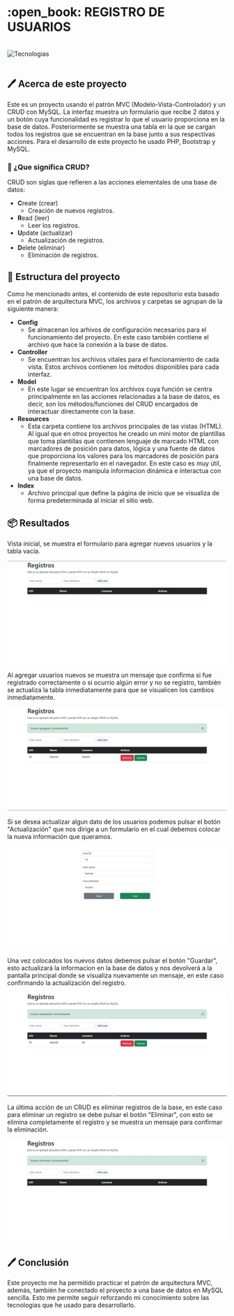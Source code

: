 <h1 align="left" width="100%"> :open_book: REGISTRO DE USUARIOS </h1>

<br><img align="left" src="https://skillicons.dev/icons?i=vscode,php,bootstrap,html,css,mysql,github,git" height="37" alt="Tecnologias"><br><br>

## :pen: Acerca de este proyecto

Este es un proyecto usando el patrón MVC (Modelo-Vista-Controlador) y un CRUD con MySQL. La interfaz muestra un formulario que recibe 2 datos y un botón cuya funcionalidad es registrar lo que el usuario proporciona en la base de datos. Posteriormente se muestra una tabla en la que se cargan todos los registros que se encuentran en la base junto a sus respectivas acciones. Para el desarrollo de este proyecto he usado PHP, Bootstrap y MySQL.

### :pencil: ¿Que significa CRUD?

CRUD son siglas que refieren a las acciones elementales de una base de datos:

- **C**reate (crear)
  - Creación de nuevos registros.
- **R**ead (leer)
  - Leer los registros.
- **U**pdate (actualizar)
  - Actualización de registros.
- **D**elete (eliminar)
  - Eliminación de registros.

## :hammer: Estructura del proyecto

Como he mencionado antes, el contenido de este repositorio esta basado en el patrón de arquitectura MVC, los archivos y carpetas se agrupan de la siguiente manera:

- **Config**
  - Se almacenan los arhivos de configuración necesarios para el funcionamiento del proyecto. En este caso también contiene el archivo que hace la conexión a la base de datos.
- **Controller**
  - Se encuentran los archivos vitales para el funcionamiento de cada vista. Estos archivos contienen los métodos disponibles para cada interfaz.
- **Model**
  - En este lugar se encuentran los archivos cuya función se centra principalmente en las acciones relacionadas a la base de datos, es decir, son los métodos/funciones del CRUD encargados de interactuar directamente con la base.
- **Resources**
  - Esta carpeta contiene los archivos principales de las vistas (HTML). Al igual que en otros proyectos he creado un mini motor de plantillas que toma plantillas que contienen lenguaje de marcado HTML con marcadores de posición para datos, lógica y una fuente de datos que proporciona los valores para los marcadores de posición para finalmente representarlo en el navegador. En este caso es muy útil, ya que el proyecto manipula informacion dinámica e interactua con una base de datos.
- **Index**
  - Archivo principal que define la página de inicio que se visualiza de forma predeterminada al iniciar el sitio web.

## :package: Resultados

Vista inicial, se muestra el formulario para agregar nuevos usuarios y la tabla vacía.

<p align="center">
  <img src="https://raw.githubusercontent.com/samoel-andres/practica_mvc_php/main/public/evidence/empty_form.JPG" alt="Vista inicial">
</p>

Al agregar usuarios nuevos se muestra un mensaje que confirma si fue registrado correctamente o si ocurrio algún error y no se registro, también se actualiza la tabla inmediatamente para que se visualicen los cambios inmediatamente.

<p align="center">
  <img src="https://raw.githubusercontent.com/samoel-andres/practica_mvc_php/main/public/evidence/record_added.JPG" alt="Registro agregado">
</p>

Si se desea actualizar algun dato de los usuarios podemos pulsar el botón "Actualización" que nos dirige a un formulario en el cual debemos colocar la nueva información que queramos.

<p align="center">
  <img src="https://raw.githubusercontent.com/samoel-andres/practica_mvc_php/main/public/evidence/form_to_update.JPG" alt="Formulario para actualizar registros">
</p>

Una vez colocados los nuevos datos debemos pulsar el botón "Guardar", esto actualizará la informacion en la base de datos y nos devolverá a la pantalla principal donde se visualiza nuevamente un mensaje, en este caso confirmando la actualización del registro.

<p align="center">
  <img src="https://raw.githubusercontent.com/samoel-andres/practica_mvc_php/main/public/evidence/record_updated.JPG" alt="Registro actualizado">
</p>

La última acción de un CRUD es eliminar registros de la base, en este caso para eliminar un registro se debe pulsar el botón "Eliminar", con esto se elimina completamente el registro y se muestra un mensaje para confirmar la eliminación.

<p align="center">
  <img src="https://raw.githubusercontent.com/samoel-andres/practica_mvc_php/main/public/evidence/record_removed.JPG" alt="Registro eliminado">
</p>

## :pen: Conclusión

Este proyecto me ha permitido practicar el patrón de arquitectura MVC, además, también he conectado el proyecto a una base de datos en MySQL sencilla. Esto me permite seguir reforzando mi conocimiento sobre las tecnologias que he usado para desarrollarlo.
